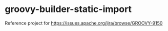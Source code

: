 # groovy-builder-static-import

Reference project for
https://issues.apache.org/jira/browse/GROOVY-9150
